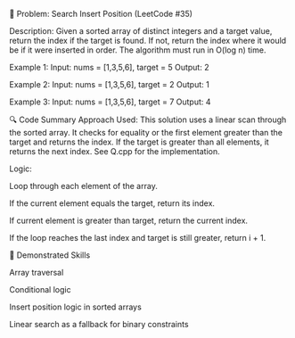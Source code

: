 🧩 Problem: Search Insert Position (LeetCode #35)

Description:
Given a sorted array of distinct integers and a target value, return the index if the target is found. If not, return the index where it would be if it were inserted in order.
The algorithm must run in O(log n) time.

Example 1:
Input: nums = [1,3,5,6], target = 5
Output: 2

Example 2:
Input: nums = [1,3,5,6], target = 2
Output: 1

Example 3:
Input: nums = [1,3,5,6], target = 7
Output: 4

🔍 Code Summary
Approach Used:
This solution uses a linear scan through the sorted array. It checks for equality or the first element greater than the target and returns the index. If the target is greater than all elements, it returns the next index. See Q.cpp for the implementation.

Logic:

Loop through each element of the array.

If the current element equals the target, return its index.

If current element is greater than target, return the current index.

If the loop reaches the last index and target is still greater, return i + 1.

🧠 Demonstrated Skills

Array traversal

Conditional logic

Insert position logic in sorted arrays

Linear search as a fallback for binary constraints
